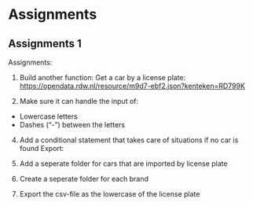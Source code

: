 # 



# Assignments


## Assignments 1

Assignments:

  1. Build another function: Get a car by a license plate:
         https://opendata.rdw.nl/resource/m9d7-ebf2.json?kenteken=RD799K
  
  2. Make sure it can handle the input of:
  - Lowercase letters
  - Dashes (“-”) between the letters
  
  4. Add a conditional statement that takes care of situations if no car is   found
  Export:
  
  5. Add a seperate folder for cars that are imported by license plate
 
  6. Create a seperate folder for each brand
  
  7. Export the csv-file as the lowercase of the license plate